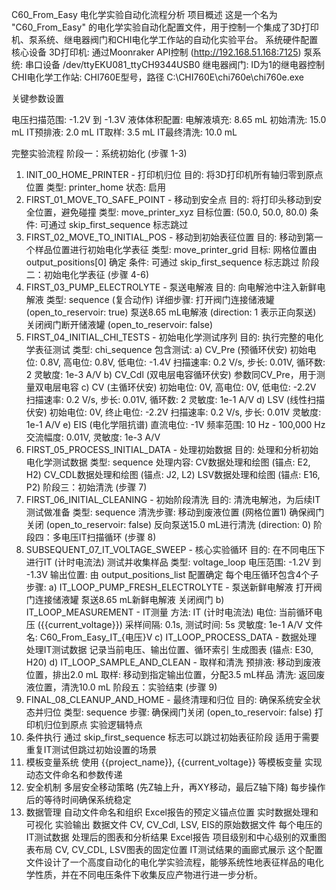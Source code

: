 C60_From_Easy 电化学实验自动化流程分析
项目概述
这是一个名为 "C60_From_Easy" 的电化学实验自动化配置文件，用于控制一个集成了3D打印机、泵系统、继电器阀门和CHI电化学工作站的自动化实验平台。
系统硬件配置
核心设备
3D打印机: 通过Moonraker API控制 (http://192.168.51.168:7125)
泵系统: 串口设备 /dev/ttyEKU081_ttyCH9344USB0
继电器阀门: ID为1的继电器控制
CHI电化学工作站: CHI760E型号，路径 C:\CHI760E\chi760e\chi760e.exe

关键参数设置

电压扫描范围: -1.2V 到 -1.3V
液体体积配置:
电解液填充: 8.65 mL
初始清洗: 15.0 mL
IT预排液: 2.0 mL
IT取样: 3.5 mL
IT最终清洗: 10.0 mL

完整实验流程
阶段一：系统初始化 (步骤 1-3)

1. INIT_00_HOME_PRINTER - 打印机归位
目的: 将3D打印机所有轴归零到原点位置
类型: printer_home
状态: 启用
2. FIRST_01_MOVE_TO_SAFE_POINT - 移动到安全点
目的: 将打印头移动到安全位置，避免碰撞
类型: move_printer_xyz
目标位置: (50.0, 50.0, 80.0)
条件: 可通过 skip_first_sequence 标志跳过
3. FIRST_02_MOVE_TO_INITIAL_POS - 移动到初始表征位置
目的: 移动到第一个样品位置进行初始电化学表征
类型: move_printer_grid
目标: 网格位置由 output_positions[0] 确定
条件: 可通过 skip_first_sequence 标志跳过
阶段二：初始电化学表征 (步骤 4-6)
4. FIRST_03_PUMP_ELECTROLYTE - 泵送电解液
目的: 向电解池中注入新鲜电解液
类型: sequence (复合动作)
详细步骤:
打开阀门连接储液罐 (open_to_reservoir: true)
泵送8.65 mL电解液 (direction: 1 表示正向泵送)
关闭阀门断开储液罐 (open_to_reservoir: false)
5. FIRST_04_INITIAL_CHI_TESTS - 初始电化学测试序列
目的: 执行完整的电化学表征测试
类型: chi_sequence
包含测试:
a) CV_Pre (预循环伏安)
初始电位: 0.8V, 高电位: 0.8V, 低电位: -1.4V
扫描速率: 0.2 V/s, 步长: 0.01V, 循环数: 2
灵敏度: 1e-3 A/V
b) CV_Cdl (双电层电容循环伏安)
参数同CV_Pre，用于测量双电层电容
c) CV (主循环伏安)
初始电位: 0V, 高电位: 0V, 低电位: -2.2V
扫描速率: 0.2 V/s, 步长: 0.01V, 循环数: 2
灵敏度: 1e-1 A/V
d) LSV (线性扫描伏安)
初始电位: 0V, 终止电位: -2.2V
扫描速率: 0.2 V/s, 步长: 0.01V
灵敏度: 1e-1 A/V
e) EIS (电化学阻抗谱)
直流电位: -1V
频率范围: 10 Hz - 100,000 Hz
交流幅度: 0.01V, 灵敏度: 1e-3 A/V
6. FIRST_05_PROCESS_INITIAL_DATA - 处理初始数据
目的: 处理和分析初始电化学测试数据
类型: sequence
处理内容:
CV数据处理和绘图 (锚点: E2, H2)
CV_CDL数据处理和绘图 (锚点: J2, L2)
LSV数据处理和绘图 (锚点: E16, P2)
阶段三：初始清洗 (步骤 7)
7. FIRST_06_INITIAL_CLEANING - 初始阶段清洗
目的: 清洗电解池，为后续IT测试做准备
类型: sequence
清洗步骤:
移动到废液位置 (网格位置1)
确保阀门关闭 (open_to_reservoir: false)
反向泵送15.0 mL进行清洗 (direction: 0)
阶段四：多电压IT扫描循环 (步骤 8)
8. SUBSEQUENT_07_IT_VOLTAGE_SWEEP - 核心实验循环
目的: 在不同电压下进行IT (计时电流法) 测试并收集样品
类型: voltage_loop
电压范围: -1.2V 到 -1.3V
输出位置: 由 output_positions_list 配置确定
每个电压循环包含4个子步骤:
a) IT_LOOP_PUMP_FRESH_ELECTROLYTE - 泵送新鲜电解液
打开阀门连接储液罐
泵送8.65 mL新鲜电解液
关闭阀门
b) IT_LOOP_MEASUREMENT - IT测量
方法: IT (计时电流法)
电位: 当前循环电压 ({{current_voltage}})
采样间隔: 0.1s, 测试时间: 5s
灵敏度: 1e-1 A/V
文件名: C60_From_Easy_IT_{电压}V
c) IT_LOOP_PROCESS_DATA - 数据处理
处理IT测试数据
记录当前电压、输出位置、循环索引
生成图表 (锚点: E30, H20)
d) IT_LOOP_SAMPLE_AND_CLEAN - 取样和清洗
预排液: 移动到废液位置，排出2.0 mL
取样: 移动到指定输出位置，分配3.5 mL样品
清洗: 返回废液位置，清洗10.0 mL
阶段五：实验结束 (步骤 9)
9. FINAL_08_CLEANUP_AND_HOME - 最终清理和归位
目的: 确保系统安全状态并归位
类型: sequence
步骤:
确保阀门关闭 (open_to_reservoir: false)
打印机归位到原点
实验逻辑特点
1. 条件执行
通过 skip_first_sequence 标志可以跳过初始表征阶段
适用于需要重复IT测试但跳过初始设置的场景
2. 模板变量系统
使用 {{project_name}}, {{current_voltage}} 等模板变量
实现动态文件命名和参数传递
3. 安全机制
多层安全移动策略 (先Z轴上升，再XY移动，最后Z轴下降)
每步操作后的等待时间确保系统稳定
4. 数据管理
自动文件命名和组织
Excel报告的预定义锚点位置
实时数据处理和可视化
实验输出
数据文件
CV, CV_Cdl, LSV, EIS的原始数据文件
每个电压的IT测试数据
处理后的图表和分析结果
Excel报告
项目级别和中心级别的双重图表布局
CV, CV_CDL, LSV图表的固定位置
IT测试结果的画廊式展示
这个配置文件设计了一个高度自动化的电化学实验流程，能够系统性地表征样品的电化学性质，并在不同电压条件下收集反应产物进行进一步分析。